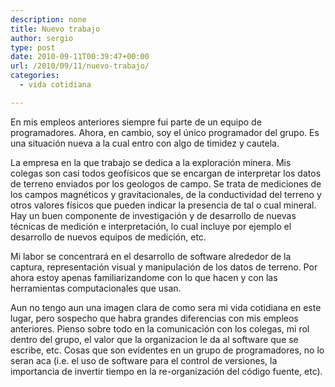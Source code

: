 ```yaml
---
description: none
title: Nuevo trabajo
author: sergio
type: post
date: 2010-09-11T00:39:47+00:00
url: /2010/09/11/nuevo-trabajo/
categories:
  - vida cotidiana

---
```

En mis empleos anteriores siempre fui parte de un equipo de programadores. Ahora, en cambio, soy el único programador del grupo. Es una situación nueva a la cual entro con algo de timidez y cautela.

La empresa en la que trabajo se dedica a la exploración minera. Mis colegas son casi todos geofísicos que se encargan de interpretar los datos de terreno enviados por los geologos de campo. Se trata de mediciones de los campos magnéticos y gravitacionales, de la conductividad del terreno y otros valores físicos que pueden indicar la presencia de tal o cual mineral. Hay un buen componente de investigación y de desarrollo de nuevas técnicas de medición e interpretación, lo cual incluye por ejemplo el desarrollo de nuevos equipos de medición, etc.

Mi labor se concentrará en el desarrollo de software alrededor de la captura, representación visual y manipulación de los datos de terreno. Por ahora estoy apenas familiarizandome con lo que hacen y con las herramientas computacionales que usan.

Aun no tengo aun una imagen clara de como sera mi vida cotidiana en este lugar, pero sospecho que habra grandes diferencias con mis empleos anteriores. Pienso sobre todo en la comunicación con los colegas, mi rol dentro del grupo, el valor que la organizacion le da al software que se escribe, etc. Cosas que son evidentes en un grupo de programadores, no lo seran aca (i.e. el uso de software para el control de versiones, la importancia de invertir tiempo en la re-organización del código fuente, etc).
